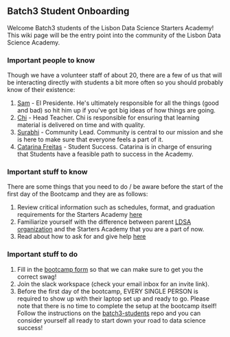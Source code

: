 ## Batch3 Student Onboarding

Welcome Batch3 students of the Lisbon Data Science Starters Academy! This wiki page will be the entry point into the community of the Lisbon Data Science Academy.

### Important people to know

Though we have a volunteer staff of about 20, there are a few of us that will be interacting directly with students a bit more often so you should probably know of their existence:

1. [Sam](https://www.linkedin.com/in/sam-hopkins-01914364/) - El Presidente. He's ultimately responsible for all the things (good and bad) so hit him up if you've got big ideas of how things are going.
1. [Chi](https://www.linkedin.com/in/maria-cristina-dominguez-3a09ab106/) - Head Teacher. Chi is responsible for ensuring that learning material is delivered on time and with quality.
1. [Surabhi](https://www.linkedin.com/in/surabhi-r-03041a24/) - Community Lead. Community is central to our mission and she is here to make sure that everyone feels a part of it.
1. [Catarina Freitas](https://www.linkedin.com/in/catarinacfreitas/) - Student Success. Catarina is in charge of ensuring that Students have a feasible path to success in the Academy.


### Important stuff to know

There are some things that you need to do / be aware before the start of the first day of the Bootcamp and they are as follows:

1. Review critical information such as schedules, format, and graduation requirements for the Starters Academy [here](pages/Starters-Academy-(Course).md)
1. Familiarize yourself with the difference between parent [LDSA organization](pages/Lisbon-Data-Science-Academy-(Organization).md) and the Starters Academy that you are a part of now.
1. Read about how to ask for and give help [here](pages/How-to-ask-for-and-give-help.md)

### Important stuff to do

1. Fill in the [bootcamp form](https://forms.gle/dUH8vTXP7xXYTBgz7) so that we can make sure to get you the correct swag!
1. Join the slack workspace (check your email inbox for an invite link).
1. Before the first day of the bootcamp, EVERY SINGLE PERSON is required to show up with their laptop set up and ready to go. Please note that there is no time to complete the setup at the bootcamp itself! Follow the instructions on the [batch3-students](https://github.com/LDSSA/batch3-students) repo and you can consider yourself all ready to start down your road to data science success!


